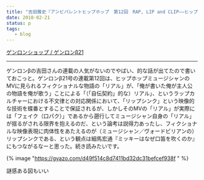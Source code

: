 ```yaml
---
title: "吉田雅史『アンビバレントヒップホップ　第12回　RAP, LIP and CLIP――ヒップホップＭＶの物語論（中）』（ゲンロンβ 21号）がおもしろかった"
date: 2018-02-21
status: p
tags:
   - blog
---
```


[ゲンロンショップ / ゲンロンβ21](https://genron.co.jp/shop/products/detail/149)

---

ゲンロンβの吉田さんの連載の人気がないのでやばい、的な話が出てたので書いておこっと。ゲンロンβ21号の連載第12回は、ヒップホップミュージシャンのMVに見られるフィクショナルな物語の「リアル」が、「俺が書いた俺が主人公の物語を俺が歌う」ことによる「（「自伝契約」的な）リアル」、というラップカルチャーにおける不文律との対応関係において、「リップシンク」という映像的な技術を蝶番とすることで保証されるが、しかしそのMVの「リアル」が実際には「フェイク（口パク）」であるから遡行してミュージシャン自身の「リアル」が揺るがされる限界を抱えるのだ、という論考は説得力あったし、フィクショナルな映像表現に肉体性をあたえるのが（ミュージシャン／ヴォードビリアンの）リップシンクである、という観点は細馬宏通『ミッキーはなぜ口笛を吹くのか』にもつながるなーと思った。続き読みたいです。

{% image "https://gyazo.com/d49f514c8d7411bd32dc31befcef938f " %}

謎感ある図もいい
